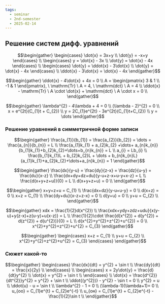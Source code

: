 ```yaml
---
tags:
  - seminar
  - 2nd-semester
  - 2025-02-14
---
```


## Решение систем дифф. уравнений

$$\begin{gather}
\begin{cases}
\dot{x} = 3x+y \\
\dot{y} = -x+y
\end{cases} \\
\begin{cases}
y = \dot{x} - 3x \\
\dot{y} = \dot{x} - 4x
\end{cases} \\
\begin{cases}
\dot{y} = \ddot{x} - 3\dot{x} \\
\dot{y} = \dot{x} - 4x
\end{cases} \\
\ddot{x} - 3\dot{x} = \dot{x} - 4x
\end{gather}$$

$$\begin{gather}
\ddot{x} - 4\dot{x} + 4x = 0 \\
A = \begin{pmatrix}
3 & 1 \\
-1 & 1
\end{pmatrix}, \ \mathrm{Tr} \ A = 4, \ \mathrm{dct} \ A = 4 \\
\ddot{x} - \mathrm{Tr} \ A \cdot \dot{x} + \mathrm{dct} \ A \cdot x = 0 \\
\end{gather}$$

$$\begin{gather}
\lambda^{2} - 4\lambda + 4 = 0 \\
(\lambda - 2)^{2} = 0 \\
x = e^{2t}(C_{1}t + C_{2}) \\
y = 2C_{1}e^{2t} - 3e^{2t}(C_{1}t+C_{2}) \\
y = \dots
\end{gather}$$

### Решение уравнений в симметричной форме записи

$$\begin{gather}
\frac{a_{1}}{b_{1}} = \frac{a_{2}}{b_{2}} = \dots = \frac{a_{n}}{b_{n}} = L \\
\frac{a_{1}k_{1} + a_{2}k_{2} +\dots+ a_{n}k_{n}}{b_{1}k_{1}+b_{2}k_{2}+\dots+b_{n}k_{n}} = L \\
a_{i} = Lb_{i} \\
\frac{b_{1}k_{1}L + b_{2}k_{2}L + \dots + b_{n}k_{n}L}{a_{1}k_{1}+a_{2}k_{2}+\dots+a_{n}k_{n}} = 1
\end{gather}$$

$$\begin{gather}
\frac{dx}{y-u} = \frac{dy}{z-x} = \frac{dz}{u-y} = \frac{du}{x-z} \\
\frac{dx+dy+dz+du}{y-u+z-x+u-y+x-z} = L \\
\frac{d(x+y+z+u)}{0} = L \\
d(x+y+z+u) = 0 \\
\end{gather}$$

$$\begin{gather}
x+y+z+u = C_{1} \\
\frac{dx+dz}{y-u+u-y} = 0 \\
d(x+z) = 0 \\
x+z = C_{1} \\
\frac{dy+du}{x-z+z-x} = 0 \\
d(y+u) = 0 \\
y+u = C_{2} \\
\end{gather}$$

$$\begin{gather}
xdx = \frac{1}{2}d(x^{2}) \\
\frac{xdx+ydy+zdz+udu}{x(y-u)+y(z-x)+z(u-y)+u(x-z)} = L \\
\frac{1}{2}\cdot \frac{d(x^{2}) + d(y^{2}) + d(z^{2}) + d(u^{2})}{0} = L \\
d(x^{2}+y^{2}+z^{2}+u^{2}) = 0 \\
x^{2}+y^{2}+z^{2}+u^{2} = C_{3}
\end{gather}$$

$$\begin{gather}
\begin{cases}
x+z = C_{1} \\
y+u = C_{2} \\
x^{2}+y^{2}+z^{2}+u^{2} = C_{3}
\end{cases}
\end{gather}$$

### Сюжет какой-то

$$\begin{gather}
\begin{cases}
\frac{dx}{dt} = y^{2} + \sin t \\
\frac{dy}{dt} = \frac{x}{2y} \\
\end{cases} \\
\begin{cases}
x = 2y\dot{y} = \frac{d}{dt}y^{2} \\
\dot{x} = y^{2} + \sin t \\
\end{cases} \\
\dot{x} = \frac{d^{2}}{dt^{2}}y^{2} = y^{2} + \sin t \\
\ddot{(y^{2})} - y^{2} - \sin t = 0 \\
y^{2} = u \\
\ddot{u} - u = \sin t \\
\lambda^{2} - 1 = 0 \\
(\lambda-1)(\lambda+1)=  0 \\
u_{оо} = C_{1}e^{t} + C_{2}e^{-t} \\
u_{он} = C_{1}e^{t} + C_{2}e^{-t} -\frac{1}{2}\sin t \\
\end{gather}$$